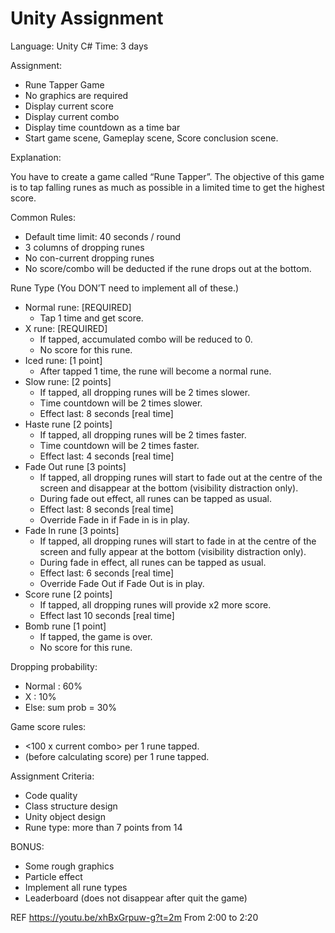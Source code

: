Unity Assignment
=============================

Language: Unity C#
Time: 3 days

Assignment:
- Rune Tapper Game
- No graphics are required
- Display current score
- Display current combo
- Display time countdown as a time bar
- Start game scene, Gameplay scene, Score conclusion scene.

Explanation:

You have to create a game called “Rune Tapper”.
The objective of this game is to tap falling runes as much as possible in a limited time to get the highest score.

Common Rules:
- Default time limit: 40 seconds / round
- 3 columns of dropping runes
- No con-current dropping runes
- No score/combo will be deducted if the rune drops out at the bottom.

Rune Type (You DON’T need to implement all of these.)
- Normal rune: [REQUIRED]
   - Tap 1 time and get score.
- X rune: [REQUIRED]
   - If tapped, accumulated combo will be reduced to 0.
   - No score for this rune.
- Iced rune: [1 point]
   - After tapped 1 time, the rune will become a normal rune.
- Slow rune: [2 points]
   - If tapped, all dropping runes will be 2 times slower.
   - Time countdown will be 2 times slower.
   - Effect last: 8 seconds [real time]
- Haste rune [2 points]
   - If tapped, all dropping runes will be 2 times faster.
   - Time countdown will be 2 times faster.
   - Effect last: 4 seconds [real time]
- Fade Out rune [3 points]
   - If tapped, all dropping runes will start to fade out at the centre of the screen and disappear at the bottom (visibility distraction only).
   - During fade out effect, all runes can be tapped as usual.
   - Effect last: 8 seconds [real time]
   - Override Fade in if Fade in is in play.
- Fade In rune [3 points]
   - If tapped, all dropping runes will start to fade in at the centre of the screen and fully appear at the bottom (visibility distraction only).
   - During fade in effect, all runes can be tapped as usual.
   - Effect last: 6 seconds [real time]
   - Override Fade Out if Fade Out is in play.
- Score rune [2 points]
   - If tapped, all dropping runes will provide x2 more score.
   - Effect last 10 seconds [real time]
- Bomb rune [1 point]
   - If tapped, the game is over.
   - No score for this rune.

Dropping probability:
- Normal : 60%
- X : 10%
- Else: sum prob = 30%

Game score rules:
- <100 x current combo> per 1 rune tapped.
- <combo increased> (before calculating score) per 1 rune tapped.

Assignment Criteria:
- Code quality
- Class structure design
- Unity object design
- Rune type: more than 7 points from 14

BONUS:
- Some rough graphics
- Particle effect
- Implement all rune types
- Leaderboard (does not disappear after quit the game)

REF
https://youtu.be/xhBxGrpuw-g?t=2m
From 2:00 to 2:20
